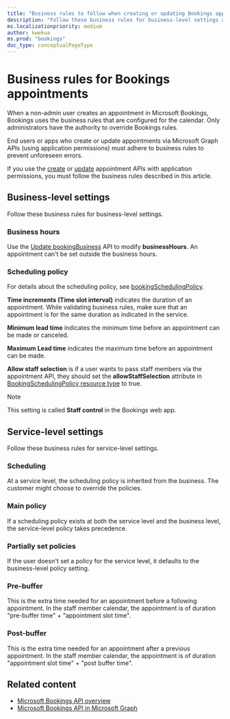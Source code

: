 ```yaml
---
title: "Business rules to follow when creating or updating Bookings appointments"
description: "Follow these business rules for business-level settings and service-level settings when using the create or update Bookings appointments APIs in Microsoft Graph."
ms.localizationpriority: medium
author: kwekua
ms.prod: "bookings"
doc_type: conceptualPageType
---
```


# Business rules for Bookings appointments

When a non-admin user creates an appointment in Microsoft Bookings, Bookings uses the business rules that are configured for the calendar. Only administrators have the authority to override Bookings rules.

End users or apps who create or update appointments via Microsoft Graph APIs (using application permissions) must adhere to business rules to prevent unforeseen errors.

If you use the [create](/graph/api/bookingbusiness-post-appointments) or [update](/graph/api/bookingappointment-update) appointment APIs with application permissions, you must follow the business rules described in this article.

## Business-level settings

Follow these business rules for business-level settings.

### Business hours

Use the [Update bookingBusiness](/graph/api/bookingbusiness-update) API to modify **businessHours**. An appointment can't be set outside the business hours.

### Scheduling policy

For details about the scheduling policy, see [bookingSchedulingPolicy](/graph/api/resources/bookingschedulingpolicy).

**Time increments (Time slot interval)** indicates the duration of an appointment. While validating business rules, make sure that an appointment is for the same duration as indicated in the service.

**Minimum lead time** indicates the minimum time before an appointment can be made or canceled.

**Maximum Lead time** indicates the maximum time before an appointment can be made.  

**Allow staff selection** is if a user wants to pass staff members via the appointment API, they should set the **allowStaffSelection** attribute in [BookingSchedulingPolicy resource type](/graph/api/resources/bookingschedulingpolicy) to true.

> [!NOTE]
> This setting is called **Staff control** in the Bookings web app.

## Service-level settings

Follow these business rules for service-level settings.

### Scheduling

At a service level, the scheduling policy is inherited from the business. The customer might choose to override the policies.

### Main policy  

If a scheduling policy exists at both the service level and the business level, the service-level policy takes precedence.

### Partially set policies

If the user doesn't set a policy for the service level, it defaults to the business-level policy setting.

### Pre-buffer

This is the extra time needed for an appointment before a following appointment. In the staff member calendar, the appointment is of duration "pre-buffer time" + "appointment slot time".

### Post-buffer

This is the extra time needed for an appointment after a previous appointment. In the staff member calendar, the appointment is of duration "appointment slot time" + "post buffer time".

## Related content

- [Microsoft Bookings API overview](booking-concept-overview.md)
- [Microsoft Bookings API in Microsoft Graph](/graph/api/resources/booking-api-overview)